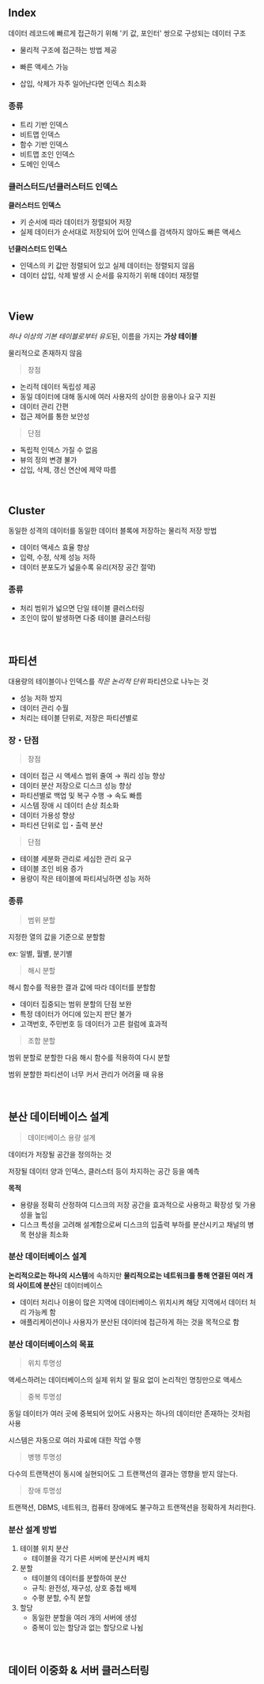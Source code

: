 ## Index

데이터 레코드에 빠르게 접근하기 위해 '키 값, 포인터' 쌍으로 구성되는 데이터 구조

- 물리적 구조에 접근하는 방법 제공

- 빠른 액세스 가능

- 삽입, 삭제가 자주 일어난다면 인덱스 최소화


### 종류

- 트리 기반 인덱스
- 비트맵 인덱스
- 함수 기반 인덱스
- 비트맵 조인 인덱스
- 도메인 인덱스

### 클러스터드/넌클러스터드 인덱스

**클러스터드 인덱스**
- 키 순서에 따라 데이터가 정렬되어 저장
- 실제 데이터가 순서대로 저장되어 있어 인덱스를 검색하지 않아도 빠른 액세스

**넌클러스터드 인덱스**
- 인덱스의 키 값만 정렬되어 있고 실제 데이터는 정렬되지 않음
- 데이터 삽입, 삭제 발생 시 순서를 유지하기 위해 데이터 재정렬

<br/>

## View

*하나 이상의 기본 테이블로부터 유도*된, 이름을 가지는 **가상 테이블**

물리적으로 존재하지 않음

> 장점

- 논리적 데이터 독립성 제공
- 동일 데이터에 대해 동시에 여러 사용자의 상이한 응용이나 요구 지원
- 데이터 관리 간편
- 접근 제어를 통한 보안성

> 단점

- 독립적 인덱스 가질 수 없음
- 뷰의 정의 변경 불가
- 삽입, 삭제, 갱신 연산에 제약 따름

<br/>

## Cluster

동일한 성격의 데이터를 동일한 데이터 블록에 저장하는 물리적 저장 방법

- 데이터 액세스 효율 향상
- 입력, 수정, 삭제 성능 저하
- 데이터 분포도가 넓을수록 유리(저장 공간 절약)

### 종류

- 처리 범위가 넓으면 단일 테이블 클러스터링
- 조인이 많이 발생하면 다중 테이블 클러스터링


<br/>

## 파티션

대용량의 테이블이나 인덱스를 *작은 논리적 단위* 파티션으로 나누는 것

- 성능 저하 방지
- 데이터 관리 수월
- 처리는 테이블 단위로, 저장은 파티션별로

### 장・단점

> 장점

- 데이터 접근 시 액세스 범위 줄여 → 쿼리 성능 향상
- 데이터 분산 저장으로 디스크 성능 향상
- 파티션별로 백업 및 복구 수행 → 속도 빠름
- 시스템 장애 시 데이터 손상 최소화
- 데이터 가용성 향상
- 파티션 단위로 입・출력 분산

> 단점

- 테이블 세분화 관리로 세심한 관리 요구
- 테이블 조인 비용 증가
- 용량이 작은 테이블에 파티셔닝하면 성능 저하

### 종류

> 범위 분할

지정한 열의 값을 기준으로 분할함

ex: 일별, 월별, 분기별

> 해시 분할

해시 함수를 적용한 결과 값에 따라 데이터를 분할함

- 데이터 집중되는 범위 분할의 단점 보완
- 특정 데이터가 어디에 있는지 판단 불가
- 고객번호, 주민번호 등 데이터가 고른 컬럼에 효과적

> 조합 분할

범위 분할로 분할한 다음 해시 함수를 적용하여 다시 분할

범위 분할한 파티션이 너무 커서 관리가 어려울 때 유용

<br/>

## 분산 데이터베이스 설계

> 데이터베이스 용량 설계

데이터가 저장될 공간을 정의하는 것

저장될 데이터 양과 인덱스, 클러스터 등이 차지하는 공간 등을 예측

**목적**
- 용량을 정확히 산정하여 디스크의 저장 공간을 효과적으로 사용하고 확장성 및 가용성을 높임
- 디스크 특성을 고려해 설계함으로써 디스크의 입출력 부하를 분산시키고 채널의 병목 현상을 최소화

### 분산 데이터베이스 설계

**논리적으로는 하나의 시스템**에 속하지만 **물리적으로는 네트워크를 통해 연결된 여러 개의 사이트에 분산**된 데이터베이스

- 데이터 처리나 이용이 많은 지역에 데이터베이스 위치시켜 해당 지역에서 데이터 처리 가능케 함
- 애플리케이션이나 사용자가 분산된 데이터에 접근하게 하는 것을 목적으로 함

### 분산 데이터베이스의 목표

> 위치 투명성

액세스하려는 데이터베이스의 실제 위치 알 필요 없이 논리적인 명칭만으로 액세스

> 중복 투명성

동일 데이터가 여러 곳에 중복되어 있어도 사용자는 하나의 데이터만 존재하는 것처럼 사용

시스템은 자동으로 여러 자료에 대한 작업 수행

> 병행 투명성

다수의 트랜잭션이 동시에 실현되어도 그 트랜잭션의 결과는 영향을 받지 않는다.

> 장애 투명성

트랜잭션, DBMS, 네트워크, 컴퓨터 장애에도 불구하고 트랜잭션을 정확하게 처리한다.

### 분산 설계 방법

1. 테이블 위치 분산
    - 테이블을 각기 다른 서버에 분산시켜 배치
1. 분할
    - 테이블의 데이터를 분할하여 분산
    - 규칙: 완전성, 재구성, 상호 중첩 배제
    - 수평 분할, 수직 분할
1. 할당
    - 동일한 분할을 여러 개의 서버에 생성
    - 중복이 있는 할당과 없는 할당으로 나뉨

<br/>

## 데이터 이중화 & 서버 클러스터링

